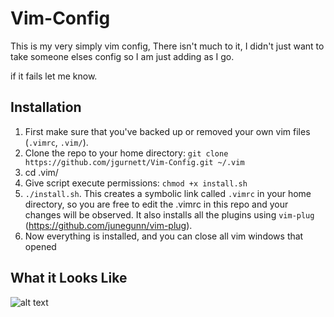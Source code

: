 # Vim-Config
This is my very simply vim config, There isn't much to it, I didn't just want to take someone elses
config so I am just adding as I go.

if it fails let me know.


## Installation

1. First make sure that you've backed up or removed your own vim files (`.vimrc`, `.vim/`).
2. Clone the repo to your home directory: `git clone https://github.com/jgurnett/Vim-Config.git ~/.vim`
3. cd .vim/
4.	Give script execute permissions: `chmod +x install.sh`
5. `./install.sh`. This creates a symbolic link called `.vimrc` in your home directory, so you are free to edit the .vimrc in this repo and your changes will be observed. It also installs all the plugins using `vim-plug` (https://github.com/junegunn/vim-plug).
6. Now everything is installed, and you can close all vim windows that opened


## What it Looks Like
![alt text](https://drive.google.com/open?id=1jdIUHYuM0UhBnA-_rXGroD640lTgUlq4)
